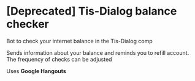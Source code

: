 # [Deprecated] Tis-Dialog balance checker
Bot to check your internet balance in the Tis-Dialog comp

Sends information about your balance and reminds you to refill account.
The frequency of checks can be adjusted

Uses **Google Hangouts**
